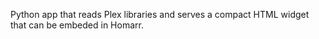 Python app that reads Plex libraries and serves a compact HTML widget that can be embeded in Homarr.
